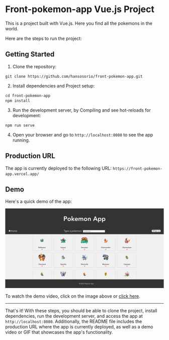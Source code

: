 # Front-pokemon-app Vue.js Project

This is a project built with Vue.js. Here you find all the pokemons in the world.

Here are the steps to run the project:


## Getting Started

1. Clone the repository:
```
git clone https://github.com/hansosorio/front-pokemon-app.git
```

2. Install dependencies and Project setup:
```
cd front-pokemon-app
npm install
```

3. Run the development server, by Compiling and see hot-reloads for development:
```
npm run serve
```

4. Open your browser and go to `http://localhost:8080` to see the app running.


## Production URL

The app is currently deployed to the following URL: `https://front-pokemon-app.vercel.app/`


## Demo

Here's a quick demo of the app:

[![Demo Video](https://raw.githubusercontent.com/hansosorio/front-pokemon-app/develop/docs/front-pokemon-app-home-page.png)](https://hansosorio.github.io/front-pokemon-app/embed.html)

To watch the demo video, click on the image above or [click here](https://drive.google.com/file/d/1q73TM2mjIU8iWpk89I2AKLhkR7OyByUK/view).

---

That's it! With these steps, you should be able to clone the project, install dependencies, run the development server, and access the app at `http://localhost:8080`. Additionally, the README file includes the production URL where the app is currently deployed, as well as a demo video or GIF that showcases the app's functionality.